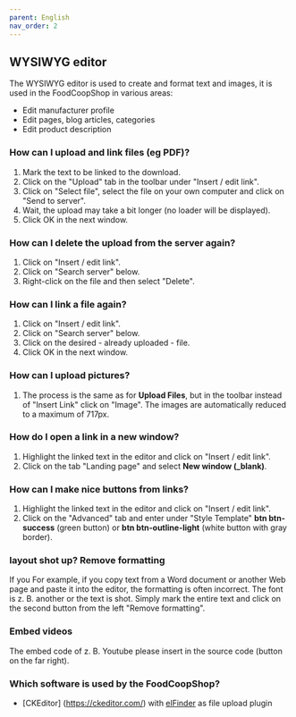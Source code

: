```yaml
---
parent: English
nav_order: 2
---
```

## WYSIWYG editor

The WYSIWYG editor is used to create and format text and images, it is used in the FoodCoopShop in various areas:

* Edit manufacturer profile
* Edit pages, blog articles, categories
* Edit product description

### How can I upload and link files (eg PDF)?
1. Mark the text to be linked to the download.
2. Click on the "Upload" tab in the toolbar under "Insert / edit link".
3. Click on "Select file", select the file on your own computer and click on "Send to server".
4. Wait, the upload may take a bit longer (no loader will be displayed).
5. Click OK in the next window.

### How can I delete the upload from the server again?
1. Click on "Insert / edit link".
2. Click on "Search server" below.
3. Right-click on the file and then select "Delete".

### How can I link a file again?
1. Click on "Insert / edit link".
2. Click on "Search server" below.
3. Click on the desired - already uploaded - file.
4. Click OK in the next window.

### How can I upload pictures?
1. The process is the same as for **Upload Files**, but in the toolbar instead of "Insert Link" click on "Image". The images are automatically reduced to a maximum of 717px.

### How do I open a link in a new window?
1. Highlight the linked text in the editor and click on "Insert / edit link".
2. Click on the tab "Landing page" and select **New window (_blank)**.

### How can I make nice buttons from links?
1. Highlight the linked text in the editor and click on "Insert / edit link".
2. Click on the "Advanced" tab and enter under "Style Template" **btn btn-success** (green button) or **btn btn-outline-light** (white button with gray border).

### layout shot up? Remove formatting
If you For example, if you copy text from a Word document or another Web page and paste it into the editor, the formatting is often incorrect. The font is z. B. another or the text is shot. Simply mark the entire text and click on the second button from the left "Remove formatting".

### Embed videos
The embed code of z. B. Youtube please insert in the source code (button on the far right).

### Which software is used by the FoodCoopShop?
* [CKEditor] (https://ckeditor.com/) with [elFinder](https://studio-42.github.io/elFinder/) as file upload plugin